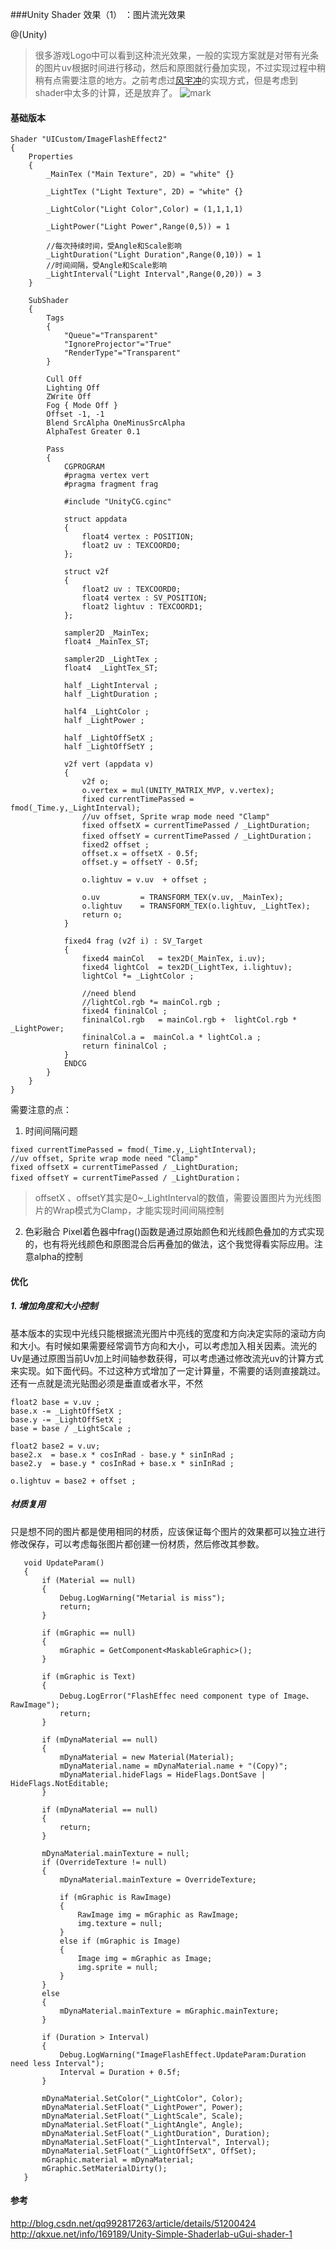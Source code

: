 ###Unity  Shader 效果（1） ：图片流光效果

@(Unity)

>很多游戏Logo中可以看到这种流光效果，一般的实现方案就是对带有光条的图片uv根据时间进行移动，然后和原图就行叠加实现，不过实现过程中稍稍有点需要注意的地方。之前考虑过[风宇冲](http://blog.sina.com.cn/s/blog_471132920101d8zf.html)的实现方式，但是考虑到shader中太多的计算，还是放弃了。
![mark](http://ohzzlljrf.bkt.clouddn.com/blog/20170319/165737095.png)
#### 基础版本
```
Shader "UICustom/ImageFlashEffect2"
{
	Properties
	{
		_MainTex ("Main Texture", 2D) = "white" {}

		_LightTex ("Light Texture", 2D) = "white" {}

		_LightColor("Light Color",Color) = (1,1,1,1)

		_LightPower("Light Power",Range(0,5)) = 1

		//每次持续时间，受Angle和Scale影响
		_LightDuration("Light Duration",Range(0,10)) = 1
		//时间间隔，受Angle和Scale影响
		_LightInterval("Light Interval",Range(0,20)) = 3
	}

	SubShader
	{
		Tags 
		{
			"Queue"="Transparent" 
			"IgnoreProjector"="True" 
			"RenderType"="Transparent"
		}

		Cull Off
		Lighting Off
		ZWrite Off
		Fog { Mode Off }
		Offset -1, -1
		Blend SrcAlpha OneMinusSrcAlpha 
        AlphaTest Greater 0.1

		Pass
		{
			CGPROGRAM
			#pragma vertex vert
			#pragma fragment frag
			
			#include "UnityCG.cginc"

			struct appdata
			{
				float4 vertex : POSITION;
				float2 uv : TEXCOORD0;
			};

			struct v2f
			{
				float2 uv : TEXCOORD0;
				float4 vertex : SV_POSITION;
				float2 lightuv : TEXCOORD1;
			};

			sampler2D _MainTex;
			float4 _MainTex_ST;

			sampler2D _LightTex ;
			float4  _LightTex_ST;

			half _LightInterval ;
			half _LightDuration ;

			half4 _LightColor ;
			half _LightPower ;

			half _LightOffSetX ;
			half _LightOffSetY ;

			v2f vert (appdata v)
			{
				v2f o;
				o.vertex = mul(UNITY_MATRIX_MVP, v.vertex);
                fixed currentTimePassed = fmod(_Time.y,_LightInterval);
				//uv offset, Sprite wrap mode need "Clamp"
				fixed offsetX = currentTimePassed / _LightDuration;
				fixed offsetY = currentTimePassed / _LightDuration；
				fixed2 offset ;
				offset.x = offsetX - 0.5f;
				offset.y = offsetY - 0.5f;

				o.lightuv = v.uv  + offset ;

				o.uv		 = TRANSFORM_TEX(v.uv, _MainTex);
				o.lightuv    = TRANSFORM_TEX(o.lightuv, _LightTex);
				return o;
			}
			
			fixed4 frag (v2f i) : SV_Target
			{
				fixed4 mainCol   = tex2D(_MainTex, i.uv);
				fixed4 lightCol  = tex2D(_LightTex, i.lightuv);
				lightCol *= _LightColor ;

				//need blend
				//lightCol.rgb *= mainCol.rgb ;
				fixed4 fininalCol ;
				fininalCol.rgb   = mainCol.rgb +  lightCol.rgb * _LightPower;
				fininalCol.a =  mainCol.a * lightCol.a ;
				return fininalCol ;
			}
			ENDCG
		}
	}
}
```
需要注意的点：
1. 时间间隔问题
```
fixed currentTimePassed = fmod(_Time.y,_LightInterval);
//uv offset, Sprite wrap mode need "Clamp"
fixed offsetX = currentTimePassed / _LightDuration;
fixed offsetY = currentTimePassed / _LightDuration；
```
> offsetX 、offsetY其实是0~_LightInterval的数值，需要设置图片为光线图片的Wrap模式为Clamp，才能实现时间间隔控制
2. 色彩融合
Pixel着色器中frag()函数是通过原始颜色和光线颜色叠加的方式实现的，也有将光线颜色和原图混合后再叠加的做法，这个我觉得看实际应用。注意alpha的控制

#### 优化
##### 1. 增加角度和大小控制
基本版本的实现中光线只能根据流光图片中亮线的宽度和方向决定实际的滚动方向和大小。有时候如果需要经常调节方向和大小，可以考虑加入相关因素。流光的Uv是通过原图当前Uv加上时间轴参数获得，可以考虑通过修改流光uv的计算方式来实现。如下面代码。不过这种方式增加了一定计算量，不需要的话则直接跳过。还有一点就是流光贴图必须是垂直或者水平，不然
```
float2 base = v.uv ;
base.x -= _LightOffSetX ;
base.y -= _LightOffSetX ;
base = base / _LightScale ;

float2 base2 = v.uv;
base2.x  = base.x * cosInRad - base.y * sinInRad ;
base2.y  = base.y * cosInRad + base.x * sinInRad ;

o.lightuv = base2 + offset ;
```
##### 材质复用
只是想不同的图片都是使用相同的材质，应该保证每个图片的效果都可以独立进行修改保存，可以考虑每张图片都创建一份材质，然后修改其参数。
```
   void UpdateParam()
   {
       if (Material == null)
       {
           Debug.LogWarning("Metarial is miss");
           return;
       }

       if (mGraphic == null)
       {
           mGraphic = GetComponent<MaskableGraphic>();
       }

       if (mGraphic is Text)
       {
           Debug.LogError("FlashEffec need component type of Image、RawImage");
           return;
       }

       if (mDynaMaterial == null)
       {
           mDynaMaterial = new Material(Material);
           mDynaMaterial.name = mDynaMaterial.name + "(Copy)";
           mDynaMaterial.hideFlags = HideFlags.DontSave | HideFlags.NotEditable;
       }

       if (mDynaMaterial == null)
       {
           return;
       }

       mDynaMaterial.mainTexture = null;
       if (OverrideTexture != null)
       {
           mDynaMaterial.mainTexture = OverrideTexture;

           if (mGraphic is RawImage)
           {
               RawImage img = mGraphic as RawImage;
               img.texture = null;
           }
           else if (mGraphic is Image)
           {
               Image img = mGraphic as Image;
               img.sprite = null;
           }
       }
       else
       {
           mDynaMaterial.mainTexture = mGraphic.mainTexture;
       }

       if (Duration > Interval)
       {
           Debug.LogWarning("ImageFlashEffect.UpdateParam:Duration need less Interval");
           Interval = Duration + 0.5f;
       }

       mDynaMaterial.SetColor("_LightColor", Color);
       mDynaMaterial.SetFloat("_LightPower", Power);
       mDynaMaterial.SetFloat("_LightScale", Scale);
       mDynaMaterial.SetFloat("_LightAngle", Angle);
       mDynaMaterial.SetFloat("_LightDuration", Duration);
       mDynaMaterial.SetFloat("_LightInterval", Interval);
       mDynaMaterial.SetFloat("_LightOffSetX", OffSet);
       mGraphic.material = mDynaMaterial;
       mGraphic.SetMaterialDirty();
   }
```

#### 参考
http://blog.csdn.net/qq992817263/article/details/51200424
http://qkxue.net/info/169189/Unity-Simple-Shaderlab-uGui-shader-1


